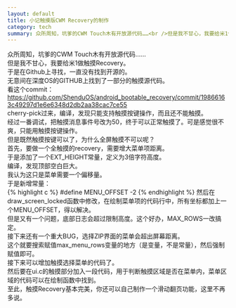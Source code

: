 ```yaml
---
layout: default
title: 小记触摸版CWM Recovery的制作
category: tech
summary: 众所周知，坑爹的CWM Touch木有开放源代码……<br />但是我不甘心，我要给米1做触摸Recovery。<br />于是在Github上寻找，一直没有找到开源的。<br />无意间在深度OS的GITHUB上找到了一部分的触摸源代码。
---
```

众所周知，坑爹的CWM Touch木有开放源代码……<br />
但是我不甘心，我要给米1做触摸Recovery。<br />
于是在Github上寻找，一直没有找到开源的。<br />
无意间在深度OS的GITHUB上找到了一部分的触摸源代码。<br />
看这个commit：<https://github.com/ShenduOS/android_bootable_recovery/commit/19866163c49297d1e6e6348d2db2aa38cac7ce55><br />
cherry-pick过来，编译，发现只能支持触摸按键操作，而且还不能触摸。<br />
经过一番调试，把触摸消息事件号改为50，终于可以正常触摸了。可是感觉很不爽，只能用触摸按键操作。<br />
但是既然触摸按键可以了，为什么全屏触摸不可以呢？<br />
首先，要做一个全触摸的recovery，需要增大菜单项距离。<br />
于是添加了一个EXT_HEIGHT常量，定义为3倍字符高度。<br />
编译，发现顶部空白巨大。<br />
我认为这只是菜单需要一个偏移量。<br />
于是新增常量：<br />
{% highlight c %}
#define MENU_OFFSET -2
{% endhighlight %}
然后在draw_screen_locked函数中修改，在绘制菜单项的代码行中，所有坐标都加上一个MENU_OFFSET，得以解决。<br />
但是又有一个问题，底部日志会超过限制高度。这个好办，MAX_ROWS一改搞定。<br />
接下来还有一个重大BUG，选择ZIP界面的菜单会超出屏幕距离。<br />
这个就要搜索赋值max_menu_rows变量的地方（是变量，不是常量），然后强制赋值即可。<br />
接下来可以增加触摸选择菜单的代码了。<br />
然后要在ui.c的触摸部分加入一段代码，用于判断触摸区域是否在菜单内，菜单区域的代码可以在绘制函数中找到。<br />
至此，触摸Recovery基本完美，你还可以自己制作一个滑动翻页功能，这里不再多说。<br />
